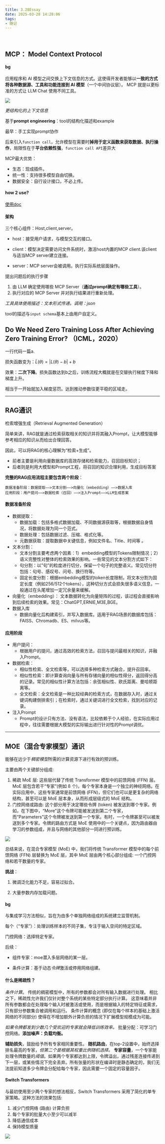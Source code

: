 ```yaml
---
title: 3.28Essay
date: 2025-03-28 14:28:06
tags:
- 随记
---
```

 <!-- more -->

## MCP： Model Context Protocol

#### bg

应用程序和 AI 模型之间交换上下文信息的方式。这使得开发者能够以**一致的方式将各种数据源、工具和功能连接到 AI 模型**（一个中间协议层）。
MCP 就是以更标准的方式让 LLM Chat 使用不同工具。

![](https://pic1.imgdb.cn/item/67e646f10ba3d5a1d7e58acd.png)

*更结构化的上下文信息*

基于**prompt engineering**：tool的结构化描述和example

最早：手工实现prompt协作

后来引入`function call`，允许模型在需要时**掉用于定义函数来获取数据、执行操作**，局限性在于**平台依赖性强**，`function call API`差异大

MCP最大优势：

- 生态：现成插件。
- 统一性：支持很多模型自由切换。
- 数据安全：自行设计接口，不必上传。

#### how 2 use?
[使用doc](https://modelcontextprotocol.io/quickstart/user)

#### 架构

三个核心组件：Host,client,server。

- host：接受用户请求，与模型交互的接口。

- client：模型决定需要访问文件系统时，激活host内置的MCP client.该client与适当MCP server建立连接。

- server：MCP server会被调用。执行实际系统层面操作。

提出问题后的执行步骤

1. 由 LLM 确定使用哪些 MCP Server（**通过prompt确定有哪些工具**）。
2. 执行对应的 MCP Server 并对执行结果进行重新处理。

*工具具体使用描述：文本形式传递。调用：json*


tool的描述与`input schema`基本上由用户自定义。


## Do We Need Zero Training Loss After Achieving Zero Training Error? （ICML，2020）
一行代码一篇a.

损失函数变为：$\tilde{L} (\theta)=|L(\theta)-b|+b$

效果：**二次下降**。损失函数达到b之后，训练流程大概就是在交替执行梯度下降和梯度上升。

相当于一开始就加入梯度惩罚。达到推动参数往更平稳的区域走。

***


## RAG通识

检索增强生成（Retrieval Augmented Generation）

简单来讲，RAG就是通过检索获取相关的知识并将其融入Prompt，让大模型能够参考相应的知识从而给出合理回答。

因此，可以将RAG的核心理解为“检索+生成”。
- 前者主要是利用向量数据库的高效存储和检索能力，召回目标知识；
- 后者则是利用大模型和Prompt工程，将召回的知识合理利用，生成目标答案


**完整的RAG应用流程主要包含两个阶段**：

    数据准备阶段：数据提取——>文本分割——>向量化（embedding）——>数据入库
    应用阶段：用户提问——>数据检索（召回）——>注入Prompt——>LLM生成答案

#### 数据准备阶段
- 数据提取：
    - 数据加载：包括多格式数据加载、不同数据源获取等，根据数据自身情况，将数据处理为同一个范式。
    - 数据处理：包括数据过滤、压缩、格式化等。
    - 元数据获取：提取数据中关键信息，例如文件名、Title、时间等 。
- 文本分割：
    - 文本分割主要考虑两个因素：1）embedding模型的Tokens限制情况；2）语义完整性对整体的检索效果的影响。一些常见的文本分割方式如下：
    - 句分割：以”句”的粒度进行切分，保留一个句子的完整语义。常见切分符包括：句号、感叹号、问号、换行符等。
    - 固定长度分割：根据embedding模型的token长度限制，将文本分割为固定长度（例如256/512个tokens），这种切分方式会损失很多语义信息，一般通过在头尾增加一定冗余量来缓解。
- 向量化（embedding）：
    文本数据转化为向量矩阵的过程，该过程会直接影响到后续检索的效果。常见：ChatGPT,ERNIE,M3E,BGE。
- 数据入库
    - 数据向量化后构建索引，并写入数据库。适用于RAG场景的数据库包括：FAISS、Chromadb、ES、milvus等。

#### 应用阶段
- 用户提问：
    - 根据用户的提问，通过高效的检索方法，召回与提问最相关的知识，并融入Prompt。
- 数据检索：
    - 相似性检索、全文检索等，可以选择多种检索方式融合，提升召回率。
    - 相似性检索：即计算查询向量与所有存储向量的相似性得分，返回得分高的记录。常见的相似性计算方法包括：余弦相似性、欧氏距离、曼哈顿距离等。
    - 全文检索：全文检索是一种比较经典的检索方式，在数据存入时，通过关键词构建倒排索引；在检索时，通过关键词进行全文检索，找到对应的记录。
- 注入Prompt
    - Prompt的设计只有方法、没有语法，比较依赖于个人经验，在实际应用过程中，往往需要根据大模型的实际输出进行针对性的Prompt调优。
***

## MOE（混合专家模型）通识

能够在远少于*稠密模型*所需的计算资源下进行有效的预训练。

主要由两个关键部分组成:
1. 稀疏 MoE 层: 这些层代替了传统 Transformer 模型中的前馈网络 (FFN) 层。MoE 层包含若干“专家”(例如 8 个)，每个专家本身是一个独立的神经网络。在实际应用中，这些专家通常是前馈网络 (FFN)，但它们也可以是更复杂的网络结构，甚至可以是 MoE 层本身，从而形成层级式的 MoE 结构。
2. 门控网络或路由: 这个部分用于决定哪些令牌 (token) 被发送到哪个专家。例如，在下图中，“More”这个令牌可能被发送到第二个专家，而“Parameters”这个令牌被发送到第一个专家。有时，一个令牌甚至可以被发送到多个专家。令牌的路由方式是 MoE 使用中的一个关键点，因为路由器由学习的参数组成，并且与网络的其他部分一同进行预训练。

![](https://pic1.imgdb.cn/item/67e661890ba3d5a1d7e598e0.png)

总结来说，在混合专家模型 (MoE) 中，我们将传统 Transformer 模型中的每个前馈网络 (FFN) 层替换为 MoE 层，其中 MoE 层由两个核心部分组成: 一个门控网络和若干数量的专家。

**挑战**：

1. 微调泛化能力不足，容易过拟合。

2. 大量参数内存加载问题。

#### bg

与集成学习方法相似，旨在为由多个单独网络组成的系统建立监管机制。

每个（“专家”）：处理训练样本的不同子集，专注于输入空间的特定区域。

门控网络：选择特定专家。

后续：

- 组件专家：moe潜入多层网络的某一层。

- 条件计算：基于动态*令牌*激活或停用网络组建。

#### 什么是稀疏性？

*条件计算*。
传统的稠密模型中，所有的参数都会对所有输入数据进行处理。
相比之下，稀疏性允许我们仅针对整个系统的某些特定部分执行计算。
这意味着并非所有参数都会在处理每个输入时被激活或使用，而是根据输入的特定特征或需求，只有部分参数集合被调用和运行。
条件计算的概念 (即仅在每个样本的基础上激活网络的不同部分) 使得在不增加额外计算负担的情况下扩展模型规模成为可能。

*如果令牌都发到少数几个受欢迎的专家就会降低训练效率。*
批量分配：可学习门控网络。**添加噪声：负载均衡。**

**辅助损失**，鼓励给予所有专家相同重要性。
**随机路由**，在top-2设置中，始终选择排名最高的专家，*但第二个是根据其权重比例随机选择。*
**专家容量**，一个专家能处理令牌数量的*阈值*。如果两个专家都达到上限，令牌溢出，通过残差连接传递到下一层，或某些情况下完全丢弃。所有张量的形状在编译时是静态确定的，我们无法提前知道多少令牌会分配给每个专家，因此需要一个固定的容量因子。

#### Switch Transformers

与最初使用至少两个专家的想法相反，Switch Transformers 采用了简化的单专家策略。这种方法的效果包括:
1. 减少门控网络 (路由) 计算负担
2. 每个专家的批量大小至少可以减半
3. 降低通信成本
4. 保持模型质量

![](https://pic1.imgdb.cn/item/67e66f070ba3d5a1d7e59ed9.png)










